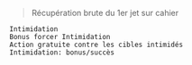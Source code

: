 > Récupération brute du 1er jet sur cahier
```
Intimidation
Bonus forcer Intimidation
Action gratuite contre les cibles intimidés
Intimidation: bonus/succès
```
